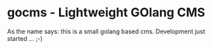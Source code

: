 # gocms - Lightweight GOlang CMS

As the name says: this is a small golang based cms. Development just started ... ;-)